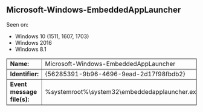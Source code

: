 ## Microsoft-Windows-EmbeddedAppLauncher

Seen on:
* Windows 10 (1511, 1607, 1703)
* Windows 2016
* Windows 8.1

<table border="1" class="docutils">
  <tbody>
    <tr>
      <td><b>Name:</b></td>
      <td>Microsoft-Windows-EmbeddedAppLauncher</td>
    </tr>
    <tr>
      <td><b>Identifier:</b></td>
      <td>{56285391-9b96-4696-9ead-2d17f98fbdb2}</td>
    </tr>
    <tr>
      <td><b>Event message file(s):</b></td>
      <td>%systemroot%\system32\embeddedapplauncher.exe</td>
    </tr>
  </tbody>
</table>

&nbsp;

